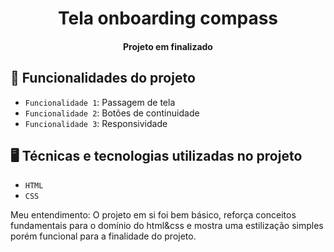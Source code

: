 <h1 align="center"> Tela onboarding compass </h1>
<h4 align="center"> 
Projeto em finalizado 
</h4>

## :hammer: Funcionalidades do projeto

- `Funcionalidade 1`: Passagem de tela
- `Funcionalidade 2`: Botões de continuidade
- `Funcionalidade 3`: Responsividade

## :desktop_computer: Técnicas e tecnologias utilizadas no projeto

- `HTML`
- `CSS`

Meu entendimento: O projeto em si foi bem básico, reforça conceitos fundamentais para o domínio do html&css e mostra uma estilização simples porém funcional para a finalidade do projeto.



